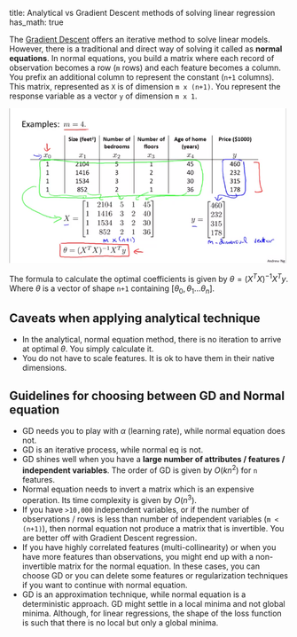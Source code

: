 title: Analytical vs Gradient Descent methods of solving linear regression
has_math: true

The [Gradient Descent](/projects/ml/coursera-gd-multivariate-linear-regression/) offers an iterative method to solve linear models. However, there is a traditional and direct way of solving it called as **normal equations**. In normal equations, you build a matrix where each record of observation becomes a row (`m` rows) and each feature becomes a column. You prefix an additional column to represent the constant (`n+1` columns). This matrix, represented as `X` is of dimension `m x (n+1)`. You represent the response variable as a vector `y` of dimension `m x 1`.

<img src="/images/coursera-solving-coeff-normal-equation.png" width=500>

The formula to calculate the optimal coefficients is given by $\theta = (X^{T}X)^{-1}X^{T}y$. Where $\theta$ is a vector of shape `n+1` containing $[\theta_{0}, \theta_{1} ... \theta_{n}]$.

## Caveats when applying analytical technique
 
 - In the analytical, normal equation method, there is no iteration to arrive at optimal $\theta$. You simply calculate it.
 - You do not have to scale features. It is ok to have them in their native dimensions.

## Guidelines for choosing between GD and Normal equation
 
 - GD needs you to play with $\alpha$ (learning rate), while normal equation does not.
 - GD is an iterative process, while normal eq is not.
 - GD shines well when you have a **large number of attributes / features / independent variables**. The order of GD is given by $O(kn^{2})$ for `n` features.
 - Normal equation needs to invert a matrix which is an expensive operation. Its time complexity is given by $O(n^{3})$.
 - If you have `>10,000` independent variables, or if the number of observations / rows is less than number of independent variables (`m < (n+1)`), then normal equation not produce a matrix that is invertible. You are better off with Gradient Descent regression.
 - If you have highly correlated features (multi-collinearity) or when you have more features than observations, you might end up with a non-invertible matrix for the normal equation. In these cases, you can choose GD or you can delete some features or regularization techniques if you want to continue with normal equation.
 - GD is an approximation technique, while normal equation is a deterministic approach. GD might settle in a local minima and not global minima. Although, for linear regressions, the shape of the loss function is such that there is no local but only a global minima.